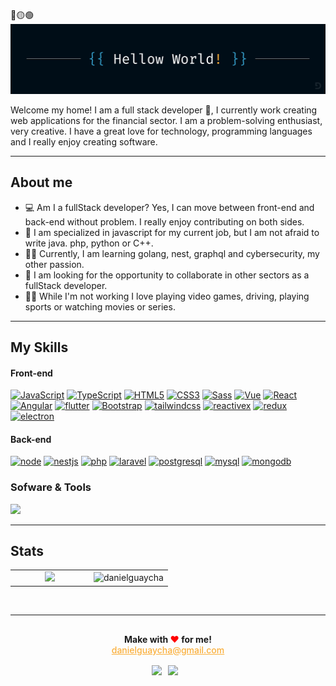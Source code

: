 
🔴🟡🟢
<img src="assets/banner.png" alt="Daniel Guaycha | Software Developer, Software Enginer"/>

<p>
Welcome my home! I am a full stack developer 🚀, I currently work creating web applications for the financial sector. I am a problem-solving enthusiast, very creative. I have a great love for technology, programming languages ​​and I really enjoy creating software.
</p>

---

## About me

- 💻 Am I a fullStack developer? Yes, I can move between front-end and back-end without problem. I really enjoy contributing on both sides.
- 💪 I am specialized in javascript for my current job, but I am not afraid to write java. php, python or C++.
- 👨‍🎓 Currently, I am learning golang, nest, graphql and cybersecurity, my other passion.
- 🔎 I am looking for the opportunity to collaborate in other sectors as a fullStack developer.
- 🏃‍♂️ While I'm not working I love playing video games, driving, playing sports or watching movies or series.

---

## My Skills

#### Front-end

[![JavaScript](https://img.shields.io/badge/-JavaScript-black?style=flat&logo=javascript)](https://github.com/danielguaycha) 
[![TypeScript](https://img.shields.io/badge/-Typescript-blue?style=flat&logo=typescript&logoColor=white)](https://github.com/danielguaycha) 
[![HTML5](https://img.shields.io/badge/-HTML5-E34F26?style=flat&logo=html5&logoColor=white)](https://github.com/danielguaycha) 
[![CSS3](https://img.shields.io/badge/-CSS3-1572B6?style=flat&logo=css3)](https://github.com/danielguaycha) 
[![Sass](https://img.shields.io/badge/-Sass-CC6699?style=flat&logo=sass&logoColor=white)](https://github.com/danielguaycha) 
[![Vue](https://img.shields.io/badge/Vue-000000?style=flat&logo=vuedotjs)](https://github.com/danielguaycha)
[![React](https://img.shields.io/badge/React-000000?style=flat&logo=react)](https://github.com/danielguaycha)
[![Angular](https://img.shields.io/badge/Angular-B5314C?style=flat&logo=angular)](https://github.com/danielguaycha)
[![flutter](https://img.shields.io/badge/-flutter-02569B?style=flat&logo=flutter)](https://github.com/danielguaycha) 
[![Bootstrap](https://img.shields.io/badge/-Bootstrap-563D7C?style=flat&logo=bootstrap)](https://github.com/danielguaycha)
[![tailwindcss](https://img.shields.io/badge/-TailwindCss-06B6D4?style=flat&logo=tailwindcss&logoColor=white)](https://github.com/danielguaycha)
[![reactivex](https://img.shields.io/badge/-reactivex-B7178C?style=flat&logo=reactivex&logoColor=white)](https://github.com/danielguaycha)
[![redux](https://img.shields.io/badge/-redux-764ABC?style=flat&logo=redux&logoColor=white)](https://github.com/danielguaycha)
[![electron](https://img.shields.io/badge/-electron-47848F?style=flat&logo=electron&logoColor=white)](https://github.com/danielguaycha)

#### Back-end
[![node](https://img.shields.io/badge/-node.js-339933?style=flat&logo=node.js&logoColor=white)](https://github.com/danielguaycha)
[![nestjs](https://img.shields.io/badge/-nestjs-E0234E?style=flat&logo=nestjs&logoColor=white)](https://github.com/danielguaycha)
[![php](https://img.shields.io/badge/-php-777BB4?style=flat&logo=php&logoColor=white)](https://github.com/danielguaycha)
[![laravel](https://img.shields.io/badge/-laravel-FF2D20?style=flat&logo=laravel&logoColor=white)](https://github.com/danielguaycha)
[![postgresql](https://img.shields.io/badge/-postgresql-4169E1?style=flat&logo=postgresql&logoColor=white)](https://github.com/danielguaycha)
[![mysql](https://img.shields.io/badge/-mysql-4479A1?style=flat&logo=mysql&logoColor=white)](https://github.com/danielguaycha)
[![mongodb](https://img.shields.io/badge/-mongodb-47A248?style=flat&logo=mongodb&logoColor=white)](https://github.com/danielguaycha)



### Sofware & Tools

<img src="https://skillicons.dev/icons?i=git,aws,docker,express,figma,firebase,github,bitbucket,jenkins,gulp,webpack,idea,phpstorm,webstorm,java,linux,md,materialui,postman,vscode,kali,notion,npm,yarn&perline=20" />


----

## Stats

<p align="center" style="text-align: center">
<table align="center">
  <tr border="none">
    <td width="50%" align="center">
       <img src="https://github-readme-stats.vercel.app/api?username=danielguaycha&include_all_commits=true&count_private=true&show_icons=true&line_height=35&title_color=FAAF3B&icon_color=FAAF3B&text_color=D3D3D3&bg_color=000D17&hide_border=true&padding=30" width="100%"/>
    </td>
    <td width="50%" align="center">
      <img src="https://github-readme-stats.vercel.app/api/top-langs?username=danielguaycha&show_icons=true&locale=en&layout=compact&line_height=40&title_color=FAAF3B&icon_color=FAAF3B&text_color=D3D3D3&bg_color=000D17&hide_border=true" width="100%"  alt="danielguaycha"/>
    </td>
  </tr>
</table>
</p>

<br>

---

<div style="text-align: center; margin-top: 30px; font-weight: bold">
Make with <span style="color: red">♥️</span> for me!
</div>

<div style="margin-bottom: 16px; text-align: center">
    <a href="mailto://danielguaycha@gmail.com" style="color:#FAAF3B; font-weight: 500">
      danielguaycha@gmail.com
    </a>
</div>

<span style="display: flex; flex-direction: row; justify-content: center;">


  <div style="display: flex; margin-bottom: 16px">
    <a href="https://www.linkedin.com/in/danielguaycha" style="color:#0A66C2; font-weight: 500">
    <img src="https://skillicons.dev/icons?i=linkedin" height="35" style="margin-right: 10px" />
    </a>
  </div>

  <div style="display: flex">
    <a href="https://twitter.com/danielguaycha" style="color:#1D9BF0; font-weight: 500">
     <img src="https://skillicons.dev/icons?i=twitter" height="35" style="margin-right: 10px" />
     </a>
  </div>

</span>
